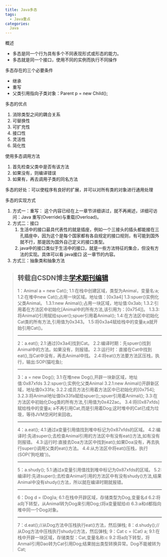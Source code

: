 ```yaml
---
title: Java多态
tags:
  - Java重点
categories:
  Java
---
```


概述
- 多态是同一个行为具有多个不同表现形式或形态的能力。
- 多态就是同一个接口，使用不同的实例而执行不同操作

多态存在的三个必要条件
- 继承
- 重写
- 父类引用指向子类对象：Parent p = new Child();

多态的优点
1. 消除类型之间的耦合关系
2. 可替换性
3. 可扩充性
4. 接口性
5. 灵活性
6. 简化性

使用多态调用方法
  1. 首先检查父类中是否有该方法
  2. 如果没有，则编译错误
  3. 如果有，再去调用子类的同名方法

多态的好处：可以使程序有良好的扩展，并可以对所有类的对象进行通用处理

多态的实现方式
1. 方式一：重写：
这个内容已经在上一章节详细讲过，就不再阐述，详细可访问：Java 重写(Override)与重载(Overload)。
2. 方式二：接口
    1. 生活中的接口最具代表性的就是插座，例如一个三接头的插头都能接在三孔插座中，因为这个是每个国家都有各自规定的接口规则，有可能到国外就不行，那是因为国外自己定义的接口类型。
    2. java中的接口类似于生活中的接口，就是一些方法特征的集合，但没有方法的实现。具体可以看 java接口 这一章节的内容。
3. 方式三：抽象类和抽象方法



> ## 转载自CSDN博主[学术期刊编辑](https://blog.csdn.net/weixin_36349918/article/details/114140453)
> 1：Animal a = new Cat();
> 1.1:在栈中创建区域，类型为Animal，变量名:a;
> 1.2:在堆中new Cat();占用一块区域。地址值：[0x3a4]
> 1.3:spuer()实例化父类Animal。
> 1.3.1:new Animal();占用一块区域，地址值:0x3ab;
> 1.3.2:引用着在方法区中初始化[Animal中的所有方法,该引用为：[0x754]]。
> 1.3.3:将Animal()引用赋给spuer();spuer引用着Animal();
> 1.4:在方法区中初始化Cat类的所有方法,引用值为0x343。
> 1.5:将0x3a4赋给栈中的变量a;a就开始引用Cat()。
> ***
> 2：a.eat();
> 2.1:通过[0x3a4]找到Cat。
> 2.2:编译时期：先spuer()找到Animal中的方法。如果没有，则报错。
> 2.3:运行时：直接在Cat中找到eat(),当Cat中没有，再去Animal中找。
> 2.4:将eat()方法要方法区压栈，执行，输出:SOP(猫吃鱼);
> ***
> 3：a = new Dog();
> 3.1:在堆new Dog(),开辟一块新区域，地址值:0x87xfds
> 3.2:spuer();实例化父类Animal
> 3.2.1:new Animal()开辟新区域，地址值0x33fa;
> 3.2.2:成员方法引用着方法区中已初始化的[0x754];
> 3.2.3:将Animal地址值0x33fa赋给spuer();;spuer引用着Animal();
> 3.3:在方法区中初始化Dog类的所有方法,引用值为0x422ac。
> 3.4:将[0x87xfds]赋给栈中的变量a; a不再引用Cat,而是引用着Dog;这时堆中的Cat已成为垃圾，等待JVM空闲时来回收。
> ***
> 4：a.eat();
> 4.1:通过a变量引用值找到堆中标记为0x87xfds的区域。
> 4.2:编译时:先进super();去检查Animal引用的方法区中有没有eat()方法,如有没有则报错。
> 4.3:运行时:直接去Doa方法区中找到eat();如果Doa没有，再去执行super()调用父类的eat()方法。
> 4.4:从方法区中将eat()压栈，执行(SOP('狗吃粮'))。
> ***
> 5：a.shudy();
> 5.1:通过a变量引用值找到堆中标记为0x87xfds的区域。
> 5.2:编译时:先进super();去检查Animal引用的方法区中有没有shudy()方法,结果Animal中没有shudy()方法，所以就在编译时期就报错。
> ***
> 6：Dog d = (Dog)a;
> 6.1:在栈中开辟区域，存储类型为Dog,变量名d
> 6.2:将a向下转型，从Animal转为Dog来引用Dog;(将a变量赋给d)
> 6.3:a和d都指向堆中同一个Dog对象。
> ***
> 7：d.eat();//从Dog方法中压栈执行eat()方法，然后弹栈;
> 8：d.shudy();//从Dog方法中压栈执行shudy()方法，然后弹栈;
> 9：Cat c = (Cat) a;
> 9.1:在栈中开辟一块区域，存储类型：Cat,变量名称:c
> 9.2:将a向下转型，将Anmail引用Dao转为Cat引用Dog;结果抛出类型转换异常。Dog不能被转为Cat;
